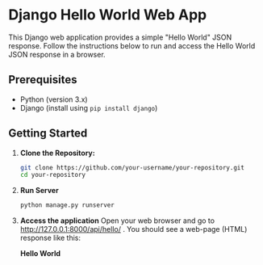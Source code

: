 # Django Hello World Web App

This Django web application provides a simple "Hello World" JSON response. Follow the instructions below to run and access the Hello World JSON response in a browser.

## Prerequisites

- Python (version 3.x)
- Django (install using `pip install django`)

## Getting Started

1. **Clone the Repository:**
   ```bash
   git clone https://github.com/your-username/your-repository.git
   cd your-repository

2. **Run Server**
   ```bash
   python manage.py runserver

3. **Access the application**
   Open your web browser and go to http://127.0.0.1:8000/api/hello/ . You should see a web-page (HTML) response like this:
   
   **Hello World**


   

